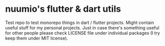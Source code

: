# nuumio's flutter & dart utils

Test repo to test monorepo things in dart / flutter projects. Might
contain useful stuff for my personal projects. Just in case there's
something useful for other people please check LICENSE file under
individual packages (I try keep them under MIT license).
